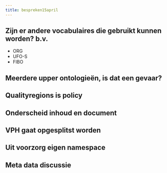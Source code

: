```yaml
---
title: bespreken15april
---
```


## Zijn er andere vocabulaires die gebruikt kunnen worden? b.v.
- ORG
- UFO-S
- FIBO
## Meerdere upper ontologieën, is dat een gevaar?
## Qualityregions is policy
## Onderscheid inhoud en document
## VPH gaat opgesplitst worden
## Uit voorzorg eigen namespace
## Meta data discussie
##
